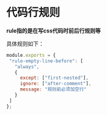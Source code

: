 # 代码行规则
 **rule指的是在写css代码时前后行规则等** 
 
 具体规则如下：
 ```js
module.exports = {
  "rule-empty-line-before": [
    "always",
    {
      except: ["first-nested"],
      ignore: ["after-comment"],
      message: "规则前必须加空行"
    }
  ]
};
```